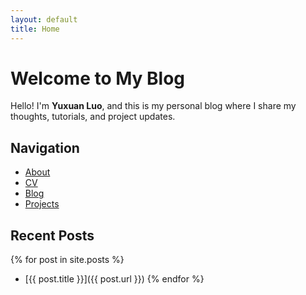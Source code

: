 ```yaml
---
layout: default
title: Home
---
```


# Welcome to My Blog

Hello! I'm **Yuxuan Luo**, and this is my personal blog where I share my thoughts, tutorials, and project updates.

## Navigation
- [About](about.md)
- [CV](cv.md)
- [Blog](blog.md)
- [Projects](projects.md)

## Recent Posts

{% for post in site.posts %}
- [{{ post.title }}]({{ post.url }})
{% endfor %}


